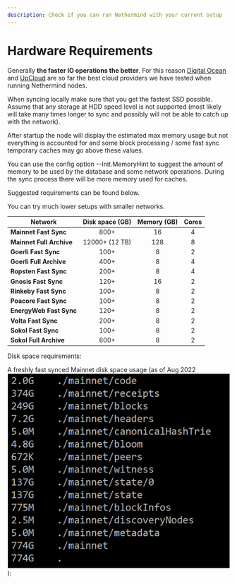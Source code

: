 ```yaml
---
description: Check if you can run Nethermind with your current setup
---
```


# Hardware Requirements

Generally **the faster IO operations the better**. For this reason [Digital Ocean](https://www.digitalocean.com/) and [UpCloud](https://upcloud.com/) are so far the best cloud providers we have tested when running Nethermind nodes.

When syncing locally make sure that you get the fastest SSD possible. Assume that any storage at HDD speed level is not supported (most likely will take many times longer to sync and possibly will not be able to catch up with the network).

After startup the node will display the estimated max memory usage but not everything is accounted for and some block processing / some fast sync temporary caches may go above these values.

You can use the config option --Init.MemoryHint to suggest the amount of memory to be used by the database and some network operations. During the sync process there will be more memory used for caches.

Suggested requirements can be found below.

You can try much lower setups with smaller networks.

| Network                  | Disk space (GB) | Memory (GB) | Cores |
| ------------------------ | :-------------: | :---------: | :---: |
| **Mainnet Fast Sync**    |       800+      |      16     |   4   |
| **Mainnet Full Archive** |  12000+ (12 TB) |     128     |   8   |
| **Goerli Fast Sync**     |       100+      |      8      |   2   |
| **Goerli Full Archive**  |       400+      |      8      |   4   |
| **Ropsten Fast Sync**    |       200+      |      8      |   4   |
| **Gnosis Fast Sync**     |       120+      |      16     |   2   |
| **Rinkeby Fast Sync**    |       100+      |      8      |   2   |
| **Poacore Fast Sync**    |       100+      |      8      |   2   |
| **EnergyWeb Fast Sync**  |       120+      |      8      |   2   |
| **Volta Fast Sync**      |       200+      |      8      |   2   |
| **Sokol Fast Sync**      |       100+      |      8      |   2   |
| **Sokol Full Archive**   |       600+      |      8      |   2   |

Disk space requirements:

A freshly fast synced Mainnet disk space usage (as of Aug 2022![](../.gitbook/assets/image.png)):



